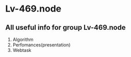 # Lv-469.node
## All useful info for group Lv-469.node
1. Algorithm
2. Perfomances(presentation)
3. Webtask
